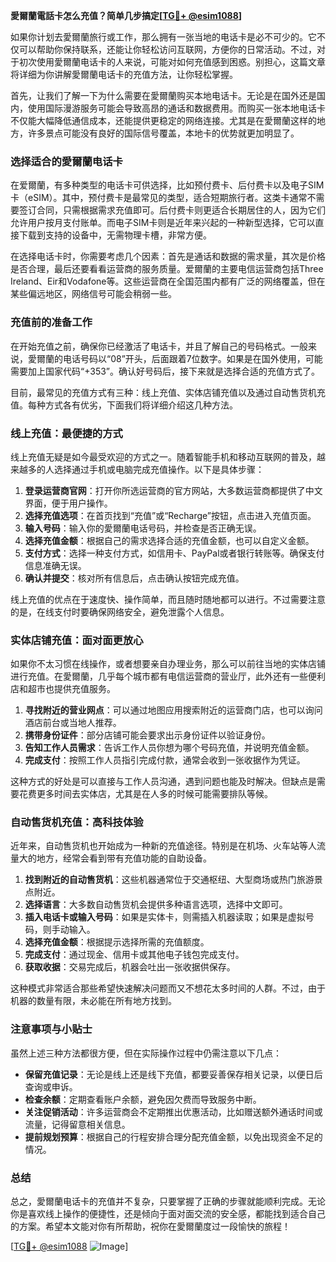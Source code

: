 **愛爾蘭電話卡怎么充值？简单几步搞定[[TG💪+ @esim1088](https://t.me/s/esim1088)]**

如果你计划去愛爾蘭旅行或工作，那么拥有一张当地的电话卡是必不可少的。它不仅可以帮助你保持联系，还能让你轻松访问互联网，方便你的日常活动。不过，对于初次使用愛爾蘭电话卡的人来说，可能对如何充值感到困惑。别担心，这篇文章将详细为你讲解愛爾蘭电话卡的充值方法，让你轻松掌握。

首先，让我们了解一下为什么需要在愛爾蘭购买本地电话卡。无论是在国外还是国内，使用国际漫游服务可能会导致高昂的通话和数据费用。而购买一张本地电话卡不仅能大幅降低通信成本，还能提供更稳定的网络连接。尤其是在愛爾蘭这样的地方，许多景点可能没有良好的国际信号覆盖，本地卡的优势就更加明显了。

### **选择适合的愛爾蘭电话卡**

在爱爾蘭，有多种类型的电话卡可供选择，比如预付费卡、后付费卡以及电子SIM卡（eSIM）。其中，预付费卡是最常见的类型，适合短期旅行者。这类卡通常不需要签订合同，只需根据需求充值即可。后付费卡则更适合长期居住的人，因为它们允许用户按月支付账单。而电子SIM卡则是近年来兴起的一种新型选择，它可以直接下载到支持的设备中，无需物理卡槽，非常方便。

在选择电话卡时，你需要考虑几个因素：首先是通话和数据的需求量，其次是价格是否合理，最后还要看看运营商的服务质量。爱爾蘭的主要电信运营商包括Three Ireland、Eir和Vodafone等。这些运营商在全国范围内都有广泛的网络覆盖，但在某些偏远地区，网络信号可能会稍弱一些。

### **充值前的准备工作**

在开始充值之前，确保你已经激活了电话卡，并且了解自己的号码格式。一般来说，愛爾蘭的电话号码以“08”开头，后面跟着7位数字。如果是在国外使用，可能需要加上国家代码“+353”。确认好号码后，接下来就是选择合适的充值方式了。

目前，最常见的充值方式有三种：线上充值、实体店铺充值以及通过自动售货机充值。每种方式各有优劣，下面我们将详细介绍这几种方法。

### **线上充值：最便捷的方式**

线上充值无疑是如今最受欢迎的方式之一。随着智能手机和移动互联网的普及，越来越多的人选择通过手机或电脑完成充值操作。以下是具体步骤：

1. **登录运营商官网**：打开你所选运营商的官方网站，大多数运营商都提供了中文界面，便于用户操作。
2. **选择充值选项**：在首页找到“充值”或“Recharge”按钮，点击进入充值页面。
3. **输入号码**：输入你的愛爾蘭电话号码，并检查是否正确无误。
4. **选择充值金额**：根据自己的需求选择合适的充值金额，也可以自定义金额。
5. **支付方式**：选择一种支付方式，如信用卡、PayPal或者银行转账等。确保支付信息准确无误。
6. **确认并提交**：核对所有信息后，点击确认按钮完成充值。

线上充值的优点在于速度快、操作简单，而且随时随地都可以进行。不过需要注意的是，在线支付时要确保网络安全，避免泄露个人信息。

### **实体店铺充值：面对面更放心**

如果你不太习惯在线操作，或者想要亲自办理业务，那么可以前往当地的实体店铺进行充值。在愛爾蘭，几乎每个城市都有电信运营商的营业厅，此外还有一些便利店和超市也提供充值服务。

1. **寻找附近的营业网点**：可以通过地图应用搜索附近的运营商门店，也可以询问酒店前台或当地人推荐。
2. **携带身份证件**：部分店铺可能会要求出示身份证件以验证身份。
3. **告知工作人员需求**：告诉工作人员你想为哪个号码充值，并说明充值金额。
4. **完成支付**：按照工作人员指引完成付款，通常会收到一张收据作为凭证。

这种方式的好处是可以直接与工作人员沟通，遇到问题也能及时解决。但缺点是需要花费更多时间去实体店，尤其是在人多的时候可能需要排队等候。

### **自动售货机充值：高科技体验**

近年来，自动售货机也开始成为一种新的充值途径。特别是在机场、火车站等人流量大的地方，经常会看到带有充值功能的自助设备。

1. **找到附近的自动售货机**：这些机器通常位于交通枢纽、大型商场或热门旅游景点附近。
2. **选择语言**：大多数自动售货机会提供多种语言选项，选择中文即可。
3. **插入电话卡或输入号码**：如果是实体卡，则需插入机器读取；如果是虚拟号码，则手动输入。
4. **选择充值金额**：根据提示选择所需的充值额度。
5. **完成支付**：通过现金、信用卡或其他电子钱包完成支付。
6. **获取收据**：交易完成后，机器会吐出一张收据供保存。

这种模式非常适合那些希望快速解决问题而又不想花太多时间的人群。不过，由于机器的数量有限，未必能在所有地方找到。

### **注意事项与小贴士**

虽然上述三种方法都很方便，但在实际操作过程中仍需注意以下几点：

- **保留充值记录**：无论是线上还是线下充值，都要妥善保存相关记录，以便日后查询或申诉。
- **检查余额**：定期查看账户余额，避免因欠费而导致服务中断。
- **关注促销活动**：许多运营商会不定期推出优惠活动，比如赠送额外通话时间或流量，记得留意相关信息。
- **提前规划预算**：根据自己的行程安排合理分配充值金额，以免出现资金不足的情况。

### **总结**

总之，愛爾蘭电话卡的充值并不复杂，只要掌握了正确的步骤就能顺利完成。无论你是喜欢线上操作的便捷性，还是倾向于面对面交流的安全感，都能找到适合自己的方案。希望本文能对你有所帮助，祝你在愛爾蘭度过一段愉快的旅程！

[[TG💪+ @esim1088](https://t.me/s/esim1088) ![Image](https://i.postimg.cc/4NQfJmqS/Snipaste-2025-05-13-00-14-12.png)]
